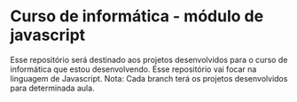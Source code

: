 # Curso de informática - módulo de javascript
Esse repositório será destinado aos projetos desenvolvidos para o curso de informática que estou desenvolvendo. Esse repositório vai focar na linguagem de Javascript.
Nota: Cada branch terá os projetos desenvolvidos para determinada aula.
